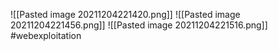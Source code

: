 ![[Pasted image 20211204221420.png]]
![[Pasted image 20211204221456.png]]
![[Pasted image 20211204221516.png]]
#webexploitation 